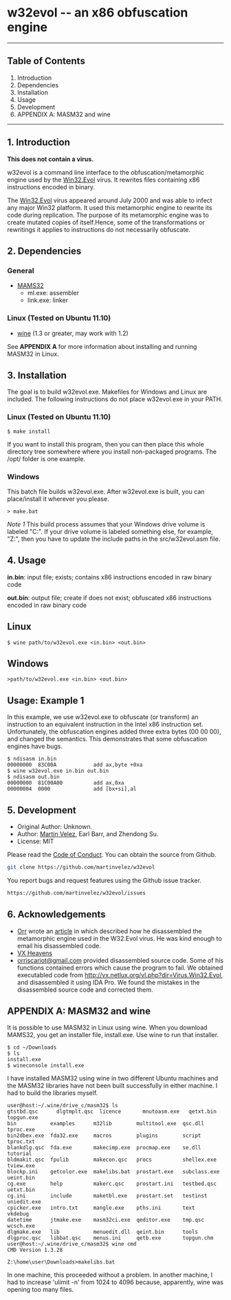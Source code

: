 # w32evol -- an x86 obfuscation engine
- - -

## Table of Contents
1. Introduction
2. Dependencies
3. Installation
4. Usage
5. Development
6. APPENDIX A: MASM32 and wine

- - -

## 1. Introduction 
**This does not contain a virus.**

w32evol is a command line interface to the obfuscation/metamorphic engine used
by the
[Win32.Evol](http://www.symantec.com/security\_response/writeup.jsp?docid=2000-122010-0045-99)
virus. It rewrites files containing x86 instructions encoded in binary.  

The
[Win32.Evol](http://www.symantec.com/security\_response/writeup.jsp?docid=2000-122010-0045-99)
virus appeared around July 2000 and was able to infect any major Win32
platform.  It used this metamorphic engine to rewrite its code during
replication. The purpose of its metamorphic engine was to create mutated copies
of itself.Hence, some of the transformations or rewritings it applies to
instructions do not necessarily obfuscate.  

## 2. Dependencies

### General

* [MAMS32](http://www.masm32.com/)
    * ml.exe: assembler 
    * link.exe: linker

### Linux (Tested on Ubuntu 11.10)

* [wine](http://www.winehq.org/download/) (1.3 or greater, may work with 1.2)

See **APPENDIX A** for more information about installing and running MASM32 in 
Linux.

## 3. Installation
The goal is to build w32evol.exe.  Makefiles for Windows and Linux are 
included.  The following instructions do not place w32evol.exe in your PATH.

### Linux (Tested on Ubuntu 11.10)

	$ make install

If you want to install this program, then you can then place this whole
directory tree somewhere where you install non-packaged programs.  The /opt/ 
folder is one example.

### Windows
This batch file builds w32evol.exe. After w32evol.exe is built, you can 
place/install it wherever you please.

	> make.bat

*Note 1* This build process assumes that your Windows drive volume is labeled 
"C:".  If your drive volume is labeled something else, for example, "Z:", then 
you have to update the include paths in the src/w32evol.asm file.

## 4. Usage
**in.bin**: input file; exists; contains x86 instructions encoded in raw binary
code

**out.bin**: output file; create if does not exist; obfuscated x86 instructions
encoded in raw binary code 

## Linux

	$ wine path/to/w32evol.exe <in.bin> <out.bin>

## Windows

	>path/to/w32evol.exe <in.bin> <out.bin>

## Usage: Example 1
In this example, we use w32evol.exe to obfuscate (or transform) an instruction 
to an equivalent instruction in the Intel x86 instruction set. Unfortunately, 
the obfuscation engines added three extra bytes (00 00 00), and changed the 
semantics.  This demonstrates that some obfuscation engines have bugs.

	$ ndisasm in.bin
	00000000  83C00A            add ax,byte +0xa
	$ wine w32evol.exe in.bin out.bin
	$ ndisasm out.bin
	00000000  81C00A00          add ax,0xa
	00000004  0000              add [bx+si],al


## 5. Development

* Original Author: Unknown.
* Author: [Martin Velez](https://martinvelez.github.io), Earl Barr, and Zhendong Su.
* License: MIT

Please read the [Code of Conduct](CODE_OF_CONDUCT.md). You can obtain the source from Github.

```bash
git clone https://github.com/martinvelez/w32evol
```

You report bugs and request features using the Github issue tracker.

```bash
https://github.com/martinvelez/w32evol/issues
```

## 6. Acknowledgements
* [Orr](http://www.antilife.org/files/Evol.pdf) wrote an [article](www.openrce.org/articles/full\_view/27) in which described how he disassembled the metamorphic engine used in the W32.Evol virus.  He was kind enough to email his disassembled code.  
* [VX Heavens](http://vx.netlux.org/vl.php?dir=Virus.Win32.Evol)
* orriscariot@gmail.com provided disassembled source code.  Some of his functions contained errors which cause the program to fail.  We obtained executabled code from http://vx.netlux.org/vl.php?dir=Virus.Win32.Evol, and disassembled it using IDA Pro.  We found the mistakes in the disassembled source code and corrected them.

## APPENDIX A: MASM32 and wine
It is possible to use MASM32 in Linux using wine.  When you download MAMS32, 
you get an installer file, install.exe.  Use wine to run that installer.  

	$ cd ~/Downloads
	$ ls
	install.exe
	$ wineconsole install.exe

I have installed MASM32 using wine in two different Ubuntu machines and the 
MASM32 libraries have not been built successfully in either machine.  I had 
to build the libraries myself.

	user@host:~/.wine/drive_c/masm32$ ls
	gtstbd.qsc  	dlgtmplt.qsc  licence       mnutoasm.exe   qetxt.bin     topgun.exe
	bin           examples      m32lib        multitool.exe  qsc.dll       tproc.exe
	bin2dbex.exe  fda32.exe     macros        plugins        script        tproc.txt
	blankdlg.qsc  fda.exe       makecimp.exe  procmap.exe    se.dll        tutorial
	bldmakit.qsc  fpulib        makecon.qsc   procs          shellex.exe   tview.exe
	blockp.ini    getcolor.exe  makelibs.bat  prostart.exe   subclass.exe  ueint.bin
	cg.exe        help          makerc.qsc    prostart.ini   testbed.qsc   uetxt.bin
	cg.ini        include       maketbl.exe   prostart.set   testinst      uniedit.exe
	cpicker.exe   intro.txt     mangle.exe    pths.ini       text          vkdebug
	datetime      jtmake.exe    masm32ci.exe  qeditor.exe    tmp.qsc       wcsch.exe
	dlgmake.exe   lib           menuedit.dll  qeint.bin      tools
	dlgproc.qsc   libbat.qsc    menus.ini     qetb.exe       topgun.chm
	user@host:~/.wine/drive_c/masm32$ wine cmd
	CMD Version 1.3.28

	Z:\home\user\Downloads>makelibs.bat

In one machine, this proceeded without a problem.  In another machine, I had 
to increase 'ulimit -n' from 1024 to 4096 because, apparently, wine was 
opening too many files.



